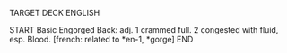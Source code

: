 TARGET DECK
ENGLISH

START
Basic
Engorged
Back: adj. 1 crammed full. 2 congested with fluid, esp. Blood. [french: related to *en-1, *gorge]
END
